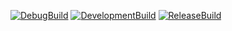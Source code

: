 [![DebugBuild](https://github.com/saitoA1007/CG2_2_0/actions/workflows/DebugBuild.yml/badge.svg)](https://github.com/saitoA1007/CG2_2_0/actions/workflows/DebugBuild.yml)
[![DevelopmentBuild](https://github.com/saitoA1007/CG2_2_0/actions/workflows/DevelopmentBuild.yml/badge.svg)](https://github.com/saitoA1007/CG2_2_0/actions/workflows/DevelopmentBuild.yml)
[![ReleaseBuild](https://github.com/saitoA1007/CG2_2_0/actions/workflows/ReleaseBuild.yml/badge.svg)](https://github.com/saitoA1007/CG2_2_0/actions/workflows/ReleaseBuild.yml)
